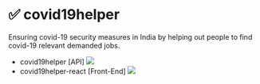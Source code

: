 # :white_check_mark: covid19helper
Ensuring covid-19 security measures in India by helping out people to find covid-19 relevant demanded jobs.

* covid19helper [API] <a href="https://github.com/purveshmakode24/covid19helper"><img src="https://img.shields.io/badge/status- active-green"/></a>
* covid19helper-react [Front-End] <a href="https://github.com/purveshmakode24/covid19helper/tree/master/covid19helper-react"><img src="https://img.shields.io/badge/status-in pending-lightgrey"/></a>
